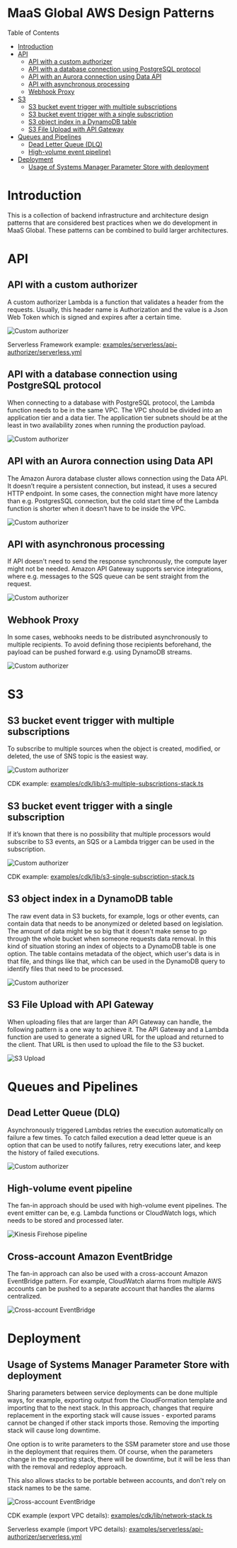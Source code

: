 # MaaS Global AWS Design Patterns

Table of Contents

- [Introduction](#introduction)
- [API](#api)
  * [API with a custom authorizer](#api-with-a-custom-authorizer)
  * [API with a database connection using PostgreSQL protocol](#api-with-a-database-connection-using-postgresql-protocol)
  * [API with an Aurora connection using Data API](#api-with-an-aurora-connection-using-data-api)
  * [API with asynchronous processing](#api-with-asynchronous-processing)
  * [Webhook Proxy](#webhook-proxy)
- [S3](#s3)
  * [S3 bucket event trigger with multiple subscriptions](#s3-bucket-event-trigger-with-multiple-subscriptions)
  * [S3 bucket event trigger with a single subscription](#s3-bucket-event-trigger-with-a-single-subscription)
  * [S3 object index in a DynamoDB table](#s3-object-index-in-a-dynamodb-table)
  * [S3 File Upload with API Gateway](#s3-file-upload-with-api-gateway)
- [Queues and Pipelines](#queues-and-pipelines)
  * [Dead Letter Queue (DLQ)](#dead-letter-queue-dlq)
  * [High-volume event pipeline)](#high-volume-event-pipeline)
- [Deployment](#deployment)
  * [Usage of Systems Manager Parameter Store with deployment](#usage-of-systems-manager-parameter-store-with-deployment)



# Introduction

This is a collection of backend infrastructure and architecture design patterns that are considered best practices when we do development in MaaS Global. These patterns can be combined to build larger architectures.

# API

## API with a custom authorizer

A custom authorizer Lambda is a function that validates a header from the requests. Usually, this header name is Authorization and the value is a Json Web Token which is signed and expires after a certain time.

![Custom authorizer](https://github.com/laardee/maas-aws-patterns/blob/main/diagrams/api-custom-authorizer.drawio.svg)

Serverless Framework example: [examples/serverless/api-authorizer/serverless.yml](examples/serverless/api-authorizer/serverless.yml)

## API with a database connection using PostgreSQL protocol

When connecting to a database with PostgreSQL protocol, the Lambda function needs to be in the same VPC. The VPC should be divided into an application tier and a data tier. The application tier subnets should be at the least in two availability zones when running the production payload.

![Custom authorizer](https://github.com/laardee/maas-aws-patterns/blob/main/diagrams/api-with-database-vpc.drawio.svg)

## API with an Aurora connection using Data API

The Amazon Aurora database cluster allows connection using the Data API. It doesn’t require a persistent connection, but instead, it uses a secured HTTP endpoint. In some cases, the connection might have more latency than e.g. PostgresSQL connection, but the cold start time of the Lambda function is shorter when it doesn’t have to be inside the VPC.

![Custom authorizer](https://github.com/laardee/maas-aws-patterns/blob/main/diagrams/api-with-database-data-api.drawio.svg)

## API with asynchronous processing

If API doesn't need to send the response synchronously, the compute layer might not be needed. Amazon API Gateway supports service integrations, where e.g. messages to the SQS queue can be sent straight from the request.

![Custom authorizer](https://github.com/laardee/maas-aws-patterns/blob/main/diagrams/api-service-integration.drawio.svg)

## Webhook Proxy

In some cases, webhooks needs to be distributed asynchronously to multiple recipients. To avoid defining those recipients beforehand, the payload can be pushed forward e.g. using DynamoDB streams.

![Custom authorizer](https://github.com/laardee/maas-aws-patterns/blob/main/diagrams/api-webhook-proxy.drawio.svg)

# S3

## S3 bucket event trigger with multiple subscriptions

To subscribe to multiple sources when the object is created, modified, or deleted, the use of SNS topic is the easiest way.

![Custom authorizer](https://github.com/laardee/maas-aws-patterns/blob/main/diagrams/s3-multiple-subscriptions.drawio.svg)

CDK example: [examples/cdk/lib/s3-multiple-subscriptions-stack.ts](examples/cdk/lib/s3-multiple-subscriptions-stack.ts)

## S3 bucket event trigger with a single subscription

If it’s known that there is no possibility that multiple processors would subscribe to S3 events, an SQS or a Lambda trigger can be used in the subscription.

![Custom authorizer](https://github.com/laardee/maas-aws-patterns/blob/main/diagrams/s3-single-subscription.drawio.svg)

CDK example: [examples/cdk/lib/s3-single-subscription-stack.ts](examples/cdk/lib/s3-single-subscription-stack.ts)

## S3 object index in a DynamoDB table

The raw event data in S3 buckets, for example, logs or other events, can contain data that needs to be anonymized or deleted based on legislation. The amount of data might be so big that it doesn't make sense to go through the whole bucket when someone requests data removal. In this kind of situation storing an index of objects to a DynamoDB table is one option. The table contains metadata of the object, which user's data is in that file, and things like that, which can be used in the DynamoDB query to identify files that need to be processed.

![Custom authorizer](https://github.com/laardee/maas-aws-patterns/blob/main/diagrams/s3-index-dynamo.drawio.svg)

## S3 File Upload with API Gateway

When uploading files that are larger than API Gateway can handle, the following pattern is a one way to achieve it. The API Gateway and a Lambda function are used to generate a signed URL for the upload and returned to the client. That URL is then used to upload the file to the S3 bucket.

![S3 Upload](https://github.com/laardee/maas-aws-patterns/blob/main/diagrams/s3-upload.drawio.svg)

# Queues and Pipelines

## Dead Letter Queue (DLQ)

Asynchronously triggered Lambdas retries the execution automatically on failure a few times. To catch failed execution a dead letter queue is an option that can be used to notify failures, retry executions later, and keep the history of failed executions.

![Custom authorizer](https://github.com/laardee/maas-aws-patterns/blob/main/diagrams/queue-lambda-dlq.drawio.svg)

## High-volume event pipeline

The fan-in approach should be used with high-volume event pipelines. The event emitter can be, e.g. Lambda functions or CloudWatch logs, which needs to be stored and processed later.

![Kinesis Firehose pipeline](https://github.com/laardee/maas-aws-patterns/blob/main/diagrams/event-pipeline.drawio.svg)

## Cross-account Amazon EventBridge

The fan-in approach can also be used with a cross-account Amazon EventBridge pattern. For example, CloudWatch alarms from multiple AWS accounts can be pushed to a separate account that handles the alarms centralized.

![Cross-account EventBridge](https://github.com/laardee/maas-aws-patterns/blob/main/diagrams/cross-account-event-bridge.drawio.svg)

# Deployment

## Usage of Systems Manager Parameter Store with deployment

Sharing parameters between service deployments can be done multiple ways, for example, exporting output from the CloudFormation template and importing that to the next stack. In this approach, changes that require replacement in the exporting stack will cause issues - exported params cannot be changed if other stack imports those. Removing the importing stack will cause long downtime.

One option is to write parameters to the SSM parameter store and use those in the deployment that requires them. Of course, when the parameters change in the exporting stack, there will be downtime, but it will be less than with the removal and redeploy approach.

This also allows stacks to be portable between accounts, and don't rely on stack names to be the same.

![Cross-account EventBridge](https://github.com/laardee/maas-aws-patterns/blob/main/diagrams/ssm-infra-parameters.drawio.svg)

CDK example (export VPC details): [examples/cdk/lib/network-stack.ts](examples/cdk/lib/network-stack.ts)

Serverless example (import VPC details): [examples/serverless/api-authorizer/serverless.yml](examples/serverless/api-authorizer/serverless.yml)
